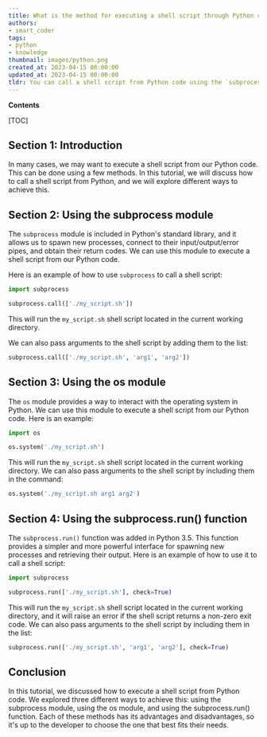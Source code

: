 ```yaml
---
title: What is the method for executing a shell script through Python code?
authors:
- smart_coder
tags:
- python
- knowledge
thumbnail: images/python.png
created_at: 2023-04-15 00:00:00
updated_at: 2023-04-15 00:00:00
tldr: You can call a shell script from Python code using the `subprocess` module.
---
```


**Contents**

[TOC]

## Section 1: Introduction

In many cases, we may want to execute a shell script from our Python code. This can be done using a few methods. In this tutorial, we will discuss how to call a shell script from Python, and we will explore different ways to achieve this.

## Section 2: Using the subprocess module

The `subprocess` module is included in Python's standard library, and it allows us to spawn new processes, connect to their input/output/error pipes, and obtain their return codes. We can use this module to execute a shell script from our Python code.

Here is an example of how to use `subprocess` to call a shell script:

```python
import subprocess

subprocess.call(['./my_script.sh'])
```

This will run the `my_script.sh` shell script located in the current working directory.

We can also pass arguments to the shell script by adding them to the list:

```python
subprocess.call(['./my_script.sh', 'arg1', 'arg2'])
```

## Section 3: Using the os module

The `os` module provides a way to interact with the operating system in Python. We can use this module to execute a shell script from our Python code. Here is an example:

```python
import os

os.system('./my_script.sh')
```

This will run the `my_script.sh` shell script located in the current working directory. We can also pass arguments to the shell script by including them in the command:

```python
os.system('./my_script.sh arg1 arg2')
```

## Section 4: Using the subprocess.run() function

The `subprocess.run()` function was added in Python 3.5. This function provides a simpler and more powerful interface for spawning new processes and retrieving their output. Here is an example of how to use it to call a shell script:

```python
import subprocess

subprocess.run(['./my_script.sh'], check=True)
```

This will run the `my_script.sh` shell script located in the current working directory, and it will raise an error if the shell script returns a non-zero exit code. We can also pass arguments to the shell script by including them in the list:

```python
subprocess.run(['./my_script.sh', 'arg1', 'arg2'], check=True)
```

## Conclusion

In this tutorial, we discussed how to execute a shell script from Python code. We explored three different ways to achieve this: using the subprocess module, using the os module, and using the subprocess.run() function. Each of these methods has its advantages and disadvantages, so it's up to the developer to choose the one that best fits their needs.
